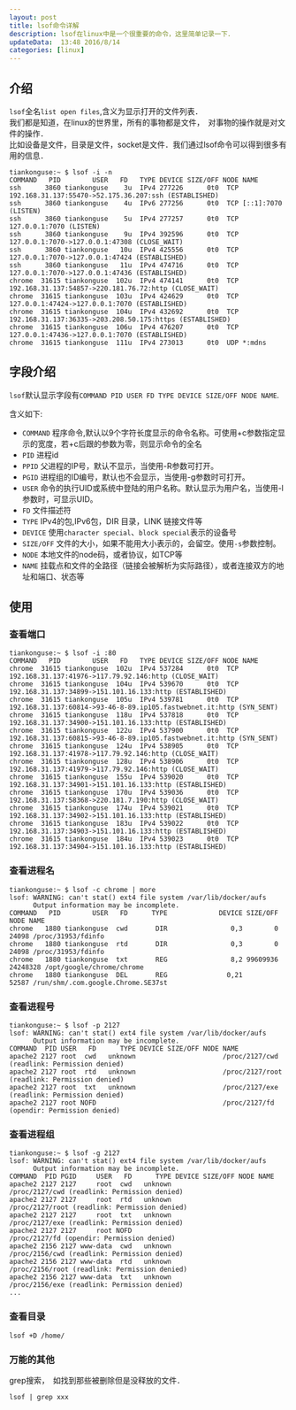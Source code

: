 ```yaml
---  
layout: post  
title: lsof命令详解
description: lsof在linux中是一个很重要的命令，这里简单记录一下．  
updateData:  13:48 2016/8/14
categories: [linux]
---  
```




## 介绍

`lsof`全名`list open files`,含义为显示打开的文件列表．  
我们都是知道，在linux的世界里，所有的事物都是文件，　对事物的操作就是对文件的操作．  
比如设备是文件，目录是文件，socket是文件．我们通过lsof命令可以得到很多有用的信息．  


```
tiankonguse:~ $ lsof -i -n
COMMAND   PID        USER   FD   TYPE DEVICE SIZE/OFF NODE NAME
ssh      3860 tiankonguse    3u  IPv4 277226      0t0  TCP 192.168.31.137:55470->52.175.36.207:ssh (ESTABLISHED)
ssh      3860 tiankonguse    4u  IPv6 277256      0t0  TCP [::1]:7070 (LISTEN)
ssh      3860 tiankonguse    5u  IPv4 277257      0t0  TCP 127.0.0.1:7070 (LISTEN)
ssh      3860 tiankonguse    9u  IPv4 392596      0t0  TCP 127.0.0.1:7070->127.0.0.1:47308 (CLOSE_WAIT)
ssh      3860 tiankonguse   10u  IPv4 425556      0t0  TCP 127.0.0.1:7070->127.0.0.1:47424 (ESTABLISHED)
ssh      3860 tiankonguse   11u  IPv4 474716      0t0  TCP 127.0.0.1:7070->127.0.0.1:47436 (ESTABLISHED)
chrome  31615 tiankonguse  102u  IPv4 474141      0t0  TCP 192.168.31.137:54857->220.181.76.72:http (CLOSE_WAIT)
chrome  31615 tiankonguse  103u  IPv4 424629      0t0  TCP 127.0.0.1:47424->127.0.0.1:7070 (ESTABLISHED)
chrome  31615 tiankonguse  104u  IPv4 432692      0t0  TCP 192.168.31.137:36335->203.208.50.175:https (ESTABLISHED)
chrome  31615 tiankonguse  106u  IPv4 476207      0t0  TCP 127.0.0.1:47436->127.0.0.1:7070 (ESTABLISHED)
chrome  31615 tiankonguse  111u  IPv4 273013      0t0  UDP *:mdns
```


## 字段介绍


`lsof`默认显示字段有`COMMAND PID USER FD TYPE DEVICE SIZE/OFF NODE NAME`.  

含义如下:  

* `COMMAND` 程序命令,默认以9个字符长度显示的命令名称。可使用+c参数指定显示的宽度，若+c后跟的参数为零，则显示命令的全名  
* `PID` 进程id  
* `PPID` 父进程的IP号，默认不显示，当使用-R参数可打开。  
* `PGID` 进程组的ID编号，默认也不会显示，当使用-g参数时可打开。  
* `USER` 命令的执行UID或系统中登陆的用户名称。默认显示为用户名，当使用-l参数时，可显示UID。  
* `FD` 文件描述符  
* `TYPE` IPv4的包,IPv6包，DIR 目录，LINK 链接文件等  
* `DEVICE` 使用`character special`、`block special`表示的设备号  
* `SIZE/OFF` 文件的大小，如果不能用大小表示的，会留空。使用`-s`参数控制。  
* `NODE` 本地文件的node码，或者协议，如TCP等  
* `NAME` 挂载点和文件的全路径（链接会被解析为实际路径），或者连接双方的地址和端口、状态等  



## 使用  

### 查看端口

```
tiankonguse:~ $ lsof -i :80
COMMAND   PID        USER   FD   TYPE DEVICE SIZE/OFF NODE NAME
chrome  31615 tiankonguse  102u  IPv4 537284      0t0  TCP 192.168.31.137:41976->117.79.92.146:http (CLOSE_WAIT)
chrome  31615 tiankonguse  104u  IPv4 539670      0t0  TCP 192.168.31.137:34899->151.101.16.133:http (ESTABLISHED)
chrome  31615 tiankonguse  105u  IPv4 539781      0t0  TCP 192.168.31.137:60814->93-46-8-89.ip105.fastwebnet.it:http (SYN_SENT)
chrome  31615 tiankonguse  118u  IPv4 537818      0t0  TCP 192.168.31.137:34900->151.101.16.133:http (ESTABLISHED)
chrome  31615 tiankonguse  122u  IPv4 537900      0t0  TCP 192.168.31.137:60815->93-46-8-89.ip105.fastwebnet.it:http (SYN_SENT)
chrome  31615 tiankonguse  124u  IPv4 538905      0t0  TCP 192.168.31.137:41978->117.79.92.146:http (CLOSE_WAIT)
chrome  31615 tiankonguse  128u  IPv4 538906      0t0  TCP 192.168.31.137:41979->117.79.92.146:http (CLOSE_WAIT)
chrome  31615 tiankonguse  155u  IPv4 539020      0t0  TCP 192.168.31.137:34901->151.101.16.133:http (ESTABLISHED)
chrome  31615 tiankonguse  170u  IPv4 539036      0t0  TCP 192.168.31.137:58368->220.181.7.190:http (CLOSE_WAIT)
chrome  31615 tiankonguse  174u  IPv4 539021      0t0  TCP 192.168.31.137:34902->151.101.16.133:http (ESTABLISHED)
chrome  31615 tiankonguse  183u  IPv4 539022      0t0  TCP 192.168.31.137:34903->151.101.16.133:http (ESTABLISHED)
chrome  31615 tiankonguse  184u  IPv4 539023      0t0  TCP 192.168.31.137:34904->151.101.16.133:http (ESTABLISHED)
```

### 查看进程名

```
tiankonguse:~ $ lsof -c chrome | more
lsof: WARNING: can't stat() ext4 file system /var/lib/docker/aufs
      Output information may be incomplete.
COMMAND   PID        USER   FD      TYPE             DEVICE SIZE/OFF     NODE NAME
chrome   1880 tiankonguse  cwd       DIR                0,3        0    24098 /proc/31953/fdinfo
chrome   1880 tiankonguse  rtd       DIR                0,3        0    24098 /proc/31953/fdinfo
chrome   1880 tiankonguse  txt       REG                8,2 99609936 24248328 /opt/google/chrome/chrome
chrome   1880 tiankonguse  DEL       REG               0,21             52587 /run/shm/.com.google.Chrome.SE37st
```

### 查看进程号

```
tiankonguse:~ $ lsof -p 2127
lsof: WARNING: can't stat() ext4 file system /var/lib/docker/aufs
      Output information may be incomplete.
COMMAND  PID USER   FD      TYPE DEVICE SIZE/OFF NODE NAME
apache2 2127 root  cwd   unknown                      /proc/2127/cwd (readlink: Permission denied)
apache2 2127 root  rtd   unknown                      /proc/2127/root (readlink: Permission denied)
apache2 2127 root  txt   unknown                      /proc/2127/exe (readlink: Permission denied)
apache2 2127 root NOFD                                /proc/2127/fd (opendir: Permission denied)

```

### 查看进程组

```
tiankonguse:~ $ lsof -g 2127
lsof: WARNING: can't stat() ext4 file system /var/lib/docker/aufs
      Output information may be incomplete.
COMMAND  PID PGID     USER   FD      TYPE DEVICE SIZE/OFF NODE NAME
apache2 2127 2127     root  cwd   unknown                      /proc/2127/cwd (readlink: Permission denied)
apache2 2127 2127     root  rtd   unknown                      /proc/2127/root (readlink: Permission denied)
apache2 2127 2127     root  txt   unknown                      /proc/2127/exe (readlink: Permission denied)
apache2 2127 2127     root NOFD                                /proc/2127/fd (opendir: Permission denied)
apache2 2156 2127 www-data  cwd   unknown                      /proc/2156/cwd (readlink: Permission denied)
apache2 2156 2127 www-data  rtd   unknown                      /proc/2156/root (readlink: Permission denied)
apache2 2156 2127 www-data  txt   unknown                      /proc/2156/exe (readlink: Permission denied)
...
```

### 查看目录


```
lsof +D /home/
```


### 万能的其他

grep搜索，　如找到那些被删除但是没释放的文件．  

```
lsof | grep xxx
```







